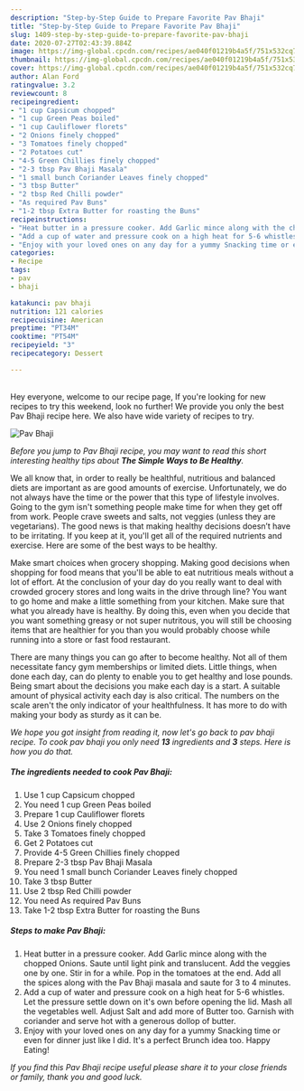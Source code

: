 ```yaml
---
description: "Step-by-Step Guide to Prepare Favorite Pav Bhaji"
title: "Step-by-Step Guide to Prepare Favorite Pav Bhaji"
slug: 1409-step-by-step-guide-to-prepare-favorite-pav-bhaji
date: 2020-07-27T02:43:39.884Z
image: https://img-global.cpcdn.com/recipes/ae040f01219b4a5f/751x532cq70/pav-bhaji-recipe-main-photo.jpg
thumbnail: https://img-global.cpcdn.com/recipes/ae040f01219b4a5f/751x532cq70/pav-bhaji-recipe-main-photo.jpg
cover: https://img-global.cpcdn.com/recipes/ae040f01219b4a5f/751x532cq70/pav-bhaji-recipe-main-photo.jpg
author: Alan Ford
ratingvalue: 3.2
reviewcount: 8
recipeingredient:
- "1 cup Capsicum chopped"
- "1 cup Green Peas boiled"
- "1 cup Cauliflower florets"
- "2 Onions finely chopped"
- "3 Tomatoes finely chopped"
- "2 Potatoes cut"
- "4-5 Green Chillies finely chopped"
- "2-3 tbsp Pav Bhaji Masala"
- "1 small bunch Coriander Leaves finely chopped"
- "3 tbsp Butter"
- "2 tbsp Red Chilli powder"
- "As required Pav Buns"
- "1-2 tbsp Extra Butter for roasting the Buns"
recipeinstructions:
- "Heat butter in a pressure cooker. Add Garlic mince along with the chopped Onions. Saute until light pink and translucent. Add the veggies one by one. Stir in for a while. Pop in the tomatoes at the end. Add all the spices along with the Pav Bhaji masala and saute for 3 to 4 minutes."
- "Add a cup of water and pressure cook on a high heat for 5-6 whistles. Let the pressure settle down on it&#39;s own before opening the lid. Mash all the vegetables well. Adjust Salt and add more of Butter too. Garnish with coriander and serve hot with a generous dollop of butter."
- "Enjoy with your loved ones on any day for a yummy Snacking time or even for dinner just like I did. It&#39;s a perfect Brunch idea too. Happy Eating!"
categories:
- Recipe
tags:
- pav
- bhaji

katakunci: pav bhaji 
nutrition: 121 calories
recipecuisine: American
preptime: "PT34M"
cooktime: "PT54M"
recipeyield: "3"
recipecategory: Dessert

---
```

<br>
Hey everyone, welcome to our recipe page, If you're looking for new recipes to try this weekend, look no further! We provide you only the best Pav Bhaji recipe here. We also have wide variety of recipes to try.
<br>


![Pav Bhaji](https://img-global.cpcdn.com/recipes/ae040f01219b4a5f/751x532cq70/pav-bhaji-recipe-main-photo.jpg)

<i>Before you jump to Pav Bhaji recipe, you may want to read this short interesting healthy tips about <strong>The Simple Ways to Be Healthy</strong>.</i>

We all know that, in order to really be healthful, nutritious and balanced diets are important as are good amounts of exercise. Unfortunately, we do not always have the time or the power that this type of lifestyle involves. Going to the gym isn't something people make time for when they get off from work. People crave sweets and salts, not veggies (unless they are vegetarians). The good news is that making healthy decisions doesn’t have to be irritating. If you keep at it, you'll get all of the required nutrients and exercise. Here are some of the best ways to be healthy.

Make smart choices when grocery shopping. Making good decisions when shopping for food means that you'll be able to eat nutritious meals without a lot of effort. At the conclusion of your day do you really want to deal with crowded grocery stores and long waits in the drive through line? You want to go home and make a little something from your kitchen. Make sure that what you already have is healthy. By doing this, even when you decide that you want something greasy or not super nutritous, you will still be choosing items that are healthier for you than you would probably choose while running into a store or fast food restaurant.

There are many things you can go after to become healthy. Not all of them necessitate fancy gym memberships or limited diets. Little things, when done each day, can do plenty to enable you to get healthy and lose pounds. Being smart about the decisions you make each day is a start. A suitable amount of physical activity each day is also critical. The numbers on the scale aren't the only indicator of your healthfulness. It has more to do with making your body as sturdy as it can be. 


<i>We hope you got insight from reading it, now let's go back to pav bhaji recipe. To cook pav bhaji you only need <strong>13</strong> ingredients and <strong>3</strong> steps. Here is how you do that.
</i>

##### The ingredients needed to cook Pav Bhaji:

1. Use 1 cup Capsicum chopped
1. You need 1 cup Green Peas boiled
1. Prepare 1 cup Cauliflower florets
1. Use 2 Onions finely chopped
1. Take 3 Tomatoes finely chopped
1. Get 2 Potatoes cut
1. Provide 4-5 Green Chillies finely chopped
1. Prepare 2-3 tbsp Pav Bhaji Masala
1. You need 1 small bunch Coriander Leaves finely chopped
1. Take 3 tbsp Butter
1. Use 2 tbsp Red Chilli powder
1. You need As required Pav Buns
1. Take 1-2 tbsp Extra Butter for roasting the Buns


##### Steps to make Pav Bhaji:

1. Heat butter in a pressure cooker. Add Garlic mince along with the chopped Onions. Saute until light pink and translucent. Add the veggies one by one. Stir in for a while. Pop in the tomatoes at the end. Add all the spices along with the Pav Bhaji masala and saute for 3 to 4 minutes.
1. Add a cup of water and pressure cook on a high heat for 5-6 whistles. Let the pressure settle down on it&#39;s own before opening the lid. Mash all the vegetables well. Adjust Salt and add more of Butter too. Garnish with coriander and serve hot with a generous dollop of butter.
1. Enjoy with your loved ones on any day for a yummy Snacking time or even for dinner just like I did. It&#39;s a perfect Brunch idea too. Happy Eating!


<i>If you find this Pav Bhaji recipe useful please share it to your close friends or family, thank you and good luck.</i>
